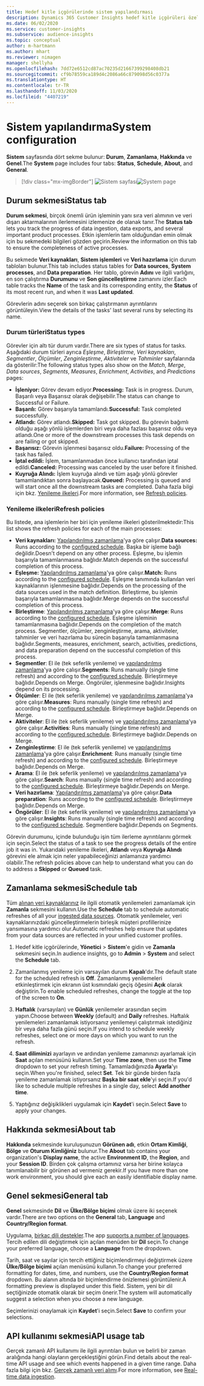 ```yaml
---
title: Hedef kitle içgörülerinde sistem yapılandırması
description: Dynamics 365 Customer Insights hedef kitle içgörüleri özelliğinde sistem ayarları hakkında bilgi edinin.
ms.date: 06/02/2020
ms.service: customer-insights
ms.subservice: audience-insights
ms.topic: conceptual
author: m-hartmann
ms.author: mhart
ms.reviewer: nimagen
manager: shellyha
ms.openlocfilehash: 7dd72e6512cd87ac70235d21667399298408db21
ms.sourcegitcommit: cf9b78559ca189d4c2086a66c879098d56c0377a
ms.translationtype: HT
ms.contentlocale: tr-TR
ms.lasthandoff: 11/03/2020
ms.locfileid: "4407219"
---
```

# <a name="system-configuration"></a><span data-ttu-id="1ced2-103">Sistem yapılandırma</span><span class="sxs-lookup"><span data-stu-id="1ced2-103">System configuration</span></span>

<span data-ttu-id="1ced2-104">**Sistem** sayfasında dört sekme bulunur: **Durum**, **Zamanlama**, **Hakkında** ve **Genel**.</span><span class="sxs-lookup"><span data-stu-id="1ced2-104">The **System** page includes four tabs: **Status**, **Schedule**, **About**, and **General**.</span></span>

> [!div class="mx-imgBorder"]
> <span data-ttu-id="1ced2-105">![Sistem sayfası](media/system-tabs.png "Sistem sayfası")</span><span class="sxs-lookup"><span data-stu-id="1ced2-105">![System page](media/system-tabs.png "System page")</span></span>

## <a name="status-tab"></a><span data-ttu-id="1ced2-106">Durum sekmesi</span><span class="sxs-lookup"><span data-stu-id="1ced2-106">Status tab</span></span>

<span data-ttu-id="1ced2-107">**Durum sekmesi**, birçok önemli ürün işleminin yanı sıra veri alımının ve veri dışarı aktarmalarının ilerlemesini izlemenize de olanak tanır.</span><span class="sxs-lookup"><span data-stu-id="1ced2-107">The **Status tab** lets you track the progress of data ingestion, data exports, and several important product processes.</span></span> <span data-ttu-id="1ced2-108">Etkin işlemlerin tam olduğundan emin olmak için bu sekmedeki bilgileri gözden geçirin.</span><span class="sxs-lookup"><span data-stu-id="1ced2-108">Review the information on this tab to ensure the completeness of active processes.</span></span>

<span data-ttu-id="1ced2-109">Bu sekmede **Veri kaynakları**, **Sistem işlemleri** ve **Veri hazırlama** için durum tabloları bulunur.</span><span class="sxs-lookup"><span data-stu-id="1ced2-109">This tab includes status tables for **Data sources**, **System processes**, and **Data preparation**.</span></span> <span data-ttu-id="1ced2-110">Her tablo, görevin **Adını** ve ilgili varlığını, en son çalıştırma **Durumunu** ve **Son güncelleştirme** zamanını izler.</span><span class="sxs-lookup"><span data-stu-id="1ced2-110">Each table tracks the **Name** of the task and its corresponding entity, the **Status** of its most recent run, and when it was **Last updated**.</span></span>

<span data-ttu-id="1ced2-111">Görevlerin adını seçerek son birkaç çalıştırmanın ayrıntılarını görüntüleyin.</span><span class="sxs-lookup"><span data-stu-id="1ced2-111">View the details of the tasks' last several runs by selecting its name.</span></span>

### <a name="status-types"></a><span data-ttu-id="1ced2-112">Durum türleri</span><span class="sxs-lookup"><span data-stu-id="1ced2-112">Status types</span></span>

<span data-ttu-id="1ced2-113">Görevler için altı tür durum vardır.</span><span class="sxs-lookup"><span data-stu-id="1ced2-113">There are six types of status for tasks.</span></span> <span data-ttu-id="1ced2-114">Aşağıdaki durum türleri ayrıca *Eşleşme*, *Birleştirme*, *Veri kaynakları*, *Segmentler*, *Ölçümler*, *Zenginleştirme*, *Aktiviteler* ve *Tahminler* sayfalarında da gösterilir:</span><span class="sxs-lookup"><span data-stu-id="1ced2-114">The following status types also show on the *Match*, *Merge*, *Data sources*, *Segments*, *Measures*, *Enrichment*, *Activities*, and *Predictions* pages:</span></span>

- <span data-ttu-id="1ced2-115">**İşleniyor:** Görev devam ediyor.</span><span class="sxs-lookup"><span data-stu-id="1ced2-115">**Processing:** Task is in progress.</span></span> <span data-ttu-id="1ced2-116">Durum, Başarılı veya Başarısız olarak değişebilir.</span><span class="sxs-lookup"><span data-stu-id="1ced2-116">The status can change to Successful or Failure.</span></span>
- <span data-ttu-id="1ced2-117">**Başarılı:** Görev başarıyla tamamlandı.</span><span class="sxs-lookup"><span data-stu-id="1ced2-117">**Successful:** Task completed successfully.</span></span>
- <span data-ttu-id="1ced2-118">**Atlandı:** Görev atlandı.</span><span class="sxs-lookup"><span data-stu-id="1ced2-118">**Skipped:** Task got skipped.</span></span> <span data-ttu-id="1ced2-119">Bu görevin bağımlı olduğu aşağı yönlü işlemlerden biri veya daha fazlası başarısız oldu veya atlandı.</span><span class="sxs-lookup"><span data-stu-id="1ced2-119">One or more of the downstream processes this task depends on are failing or got skipped.</span></span>
- <span data-ttu-id="1ced2-120">**Başarısız:** Görevin işlenmesi başarısız oldu.</span><span class="sxs-lookup"><span data-stu-id="1ced2-120">**Failure:** Processing  of the task has failed.</span></span>
- <span data-ttu-id="1ced2-121">**İptal edildi:** İşlem, tamamlanmadan önce kullanıcı tarafından iptal edildi.</span><span class="sxs-lookup"><span data-stu-id="1ced2-121">**Canceled:** Processing was canceled by the user before it finished.</span></span>
- <span data-ttu-id="1ced2-122">**Kuyruğa Alındı:** İşlem kuyruğa alındı ve tüm aşağı yönlü görevler tamamlandıktan sonra başlayacak.</span><span class="sxs-lookup"><span data-stu-id="1ced2-122">**Queued:** Processing is queued and will start once all the downstream tasks are completed.</span></span> <span data-ttu-id="1ced2-123">Daha fazla bilgi için bkz. [Yenileme ilkeleri](#refresh-policies).</span><span class="sxs-lookup"><span data-stu-id="1ced2-123">For more information, see [Refresh policies](#refresh-policies).</span></span>

### <a name="refresh-policies"></a><span data-ttu-id="1ced2-124">Yenileme ilkeleri</span><span class="sxs-lookup"><span data-stu-id="1ced2-124">Refresh policies</span></span>

<span data-ttu-id="1ced2-125">Bu listede, ana işlemlerin her biri için yenileme ilkeleri gösterilmektedir:</span><span class="sxs-lookup"><span data-stu-id="1ced2-125">This list shows the refresh policies for each of the main processes:</span></span>

- <span data-ttu-id="1ced2-126">**Veri kaynakları:** [Yapılandırılmış zamanlama](#schedule-tab)'ya göre çalışır.</span><span class="sxs-lookup"><span data-stu-id="1ced2-126">**Data sources:** Runs according to the [configured schedule](#schedule-tab).</span></span> <span data-ttu-id="1ced2-127">Başka bir işleme bağlı değildir.</span><span class="sxs-lookup"><span data-stu-id="1ced2-127">Doesn't depend on any other process.</span></span> <span data-ttu-id="1ced2-128">Eşleşme, bu işlemin başarıyla tamamlanmasına bağlıdır.</span><span class="sxs-lookup"><span data-stu-id="1ced2-128">Match depends on the successful completion of this process.</span></span>
- <span data-ttu-id="1ced2-129">**Eşleşme:** [Yapılandırılmış zamanlama](#schedule-tab)'ya göre çalışır.</span><span class="sxs-lookup"><span data-stu-id="1ced2-129">**Match:** Runs according to the [configured schedule](#schedule-tab).</span></span> <span data-ttu-id="1ced2-130">Eşleşme tanımında kullanılan veri kaynaklarının işlenmesine bağlıdır.</span><span class="sxs-lookup"><span data-stu-id="1ced2-130">Depends on the processing of the data sources used in the match definition.</span></span> <span data-ttu-id="1ced2-131">Birleştirme, bu işlemin başarıyla tamamlanmasına bağlıdır.</span><span class="sxs-lookup"><span data-stu-id="1ced2-131">Merge depends on the successful completion of this process.</span></span>
- <span data-ttu-id="1ced2-132">**Birleştirme**: [Yapılandırılmış zamanlama](#schedule-tab)'ya göre çalışır.</span><span class="sxs-lookup"><span data-stu-id="1ced2-132">**Merge**: Runs according to the [configured schedule](#schedule-tab).</span></span> <span data-ttu-id="1ced2-133">Eşleşme işleminin tamamlanmasına bağlıdır.</span><span class="sxs-lookup"><span data-stu-id="1ced2-133">Depends on the completion of the match process.</span></span> <span data-ttu-id="1ced2-134">Segmentler, ölçümler, zenginleştirme, arama, aktiviteler, tahminler ve veri hazırlama bu sürecin başarıyla tamamlanmasına bağlıdır.</span><span class="sxs-lookup"><span data-stu-id="1ced2-134">Segments, measures, enrichment, search, activities, predictions, and data preparation depend on the successful completion of this process.</span></span>
- <span data-ttu-id="1ced2-135">**Segmentler**: El ile (tek seferlik yenileme) ve [yapılandırılmış zamanlama](#schedule-tab)'ya göre çalışır.</span><span class="sxs-lookup"><span data-stu-id="1ced2-135">**Segments**: Runs manually (single time refresh) and according to the [configured schedule](#schedule-tab).</span></span> <span data-ttu-id="1ced2-136">Birleştirmeye bağlıdır.</span><span class="sxs-lookup"><span data-stu-id="1ced2-136">Depends on Merge.</span></span> <span data-ttu-id="1ced2-137">Öngörüler, işlenmesine bağlıdır.</span><span class="sxs-lookup"><span data-stu-id="1ced2-137">Insights depend on its processing.</span></span>
- <span data-ttu-id="1ced2-138">**Ölçümler**: El ile (tek seferlik yenileme) ve [yapılandırılmış zamanlama](#schedule-tab)'ya göre çalışır.</span><span class="sxs-lookup"><span data-stu-id="1ced2-138">**Measures**: Runs manually (single time refresh) and according to the [configured schedule](#schedule-tab).</span></span> <span data-ttu-id="1ced2-139">Birleştirmeye bağlıdır.</span><span class="sxs-lookup"><span data-stu-id="1ced2-139">Depends on Merge.</span></span>
- <span data-ttu-id="1ced2-140">**Aktiviteler**: El ile (tek seferlik yenileme) ve [yapılandırılmış zamanlama](#schedule-tab)'ya göre çalışır.</span><span class="sxs-lookup"><span data-stu-id="1ced2-140">**Activities**: Runs manually (single time refresh) and according to the [configured schedule](#schedule-tab).</span></span> <span data-ttu-id="1ced2-141">Birleştirmeye bağlıdır.</span><span class="sxs-lookup"><span data-stu-id="1ced2-141">Depends on Merge.</span></span>
- <span data-ttu-id="1ced2-142">**Zenginleştirme**: El ile (tek seferlik yenileme) ve [yapılandırılmış zamanlama](#schedule-tab)'ya göre çalışır.</span><span class="sxs-lookup"><span data-stu-id="1ced2-142">**Enrichment**: Runs manually (single time refresh) and according to the [configured schedule](#schedule-tab).</span></span> <span data-ttu-id="1ced2-143">Birleştirmeye bağlıdır.</span><span class="sxs-lookup"><span data-stu-id="1ced2-143">Depends on Merge.</span></span>
- <span data-ttu-id="1ced2-144">**Arama**: El ile (tek seferlik yenileme) ve [yapılandırılmış zamanlama](#schedule-tab)'ya göre çalışır.</span><span class="sxs-lookup"><span data-stu-id="1ced2-144">**Search**: Runs manually (single time refresh) and according to the [configured schedule](#schedule-tab).</span></span> <span data-ttu-id="1ced2-145">Birleştirmeye bağlıdır.</span><span class="sxs-lookup"><span data-stu-id="1ced2-145">Depends on Merge.</span></span>
- <span data-ttu-id="1ced2-146">**Veri hazırlama**: [Yapılandırılmış zamanlama](#schedule-tab)'ya göre çalışır.</span><span class="sxs-lookup"><span data-stu-id="1ced2-146">**Data preparation**: Runs according to the [configured schedule](#schedule-tab).</span></span> <span data-ttu-id="1ced2-147">Birleştirmeye bağlıdır.</span><span class="sxs-lookup"><span data-stu-id="1ced2-147">Depends on Merge.</span></span>
- <span data-ttu-id="1ced2-148">**Öngörüler**: El ile (tek seferlik yenileme) ve [yapılandırılmış zamanlama](#schedule-tab)'ya göre çalışır.</span><span class="sxs-lookup"><span data-stu-id="1ced2-148">**Insights**: Runs manually (single time refresh) and according to the [configured schedule](#schedule-tab).</span></span> <span data-ttu-id="1ced2-149">Segmentlere bağlıdır.</span><span class="sxs-lookup"><span data-stu-id="1ced2-149">Depends on Segments.</span></span>

<span data-ttu-id="1ced2-150">Görevin durumunu, içinde bulunduğu işin tüm ilerleme ayrıntılarını görmek için seçin.</span><span class="sxs-lookup"><span data-stu-id="1ced2-150">Select the status of a task to see the progress details of the entire job it was in.</span></span> <span data-ttu-id="1ced2-151">Yukarıdaki yenileme ilkeleri, **Atlandı** veya **Kuyruğa Alındı** görevini ele almak için neler yapabileceğinizi anlamanıza yardımcı olabilir.</span><span class="sxs-lookup"><span data-stu-id="1ced2-151">The refresh policies above can help to understand what you can do to address a **Skipped** or **Queued** task.</span></span>

## <a name="schedule-tab"></a><span data-ttu-id="1ced2-152">Zamanlama sekmesi</span><span class="sxs-lookup"><span data-stu-id="1ced2-152">Schedule tab</span></span>

<span data-ttu-id="1ced2-153">Tüm [alınan veri kaynaklarınız](data-sources.md) ile ilgili otomatik yenilemeleri zamanlamak için **Zamanla** sekmesini kullanın.</span><span class="sxs-lookup"><span data-stu-id="1ced2-153">Use the **Schedule** tab to schedule automatic refreshes of all your [ingested data sources](data-sources.md).</span></span> <span data-ttu-id="1ced2-154">Otomatik yenilemeler, veri kaynaklarınızdaki güncelleştirmelerin birleşik müşteri profillerinize yansımasına yardımcı olur.</span><span class="sxs-lookup"><span data-stu-id="1ced2-154">Automatic refreshes help ensure that updates from your data sources are reflected in your unified customer profiles.</span></span>

1. <span data-ttu-id="1ced2-155">Hedef kitle içgörülerinde, **Yönetici** > **Sistem**'e gidin ve **Zamanla** sekmesini seçin.</span><span class="sxs-lookup"><span data-stu-id="1ced2-155">In audience insights, go to **Admin** > **System** and select the **Schedule** tab.</span></span>

2. <span data-ttu-id="1ced2-156">Zamanlanmış yenileme için varsayılan durum **Kapalı**'dır.</span><span class="sxs-lookup"><span data-stu-id="1ced2-156">The default state for the scheduled refresh is **Off**.</span></span> <span data-ttu-id="1ced2-157">Zamanlanmış yenilemeleri etkinleştirmek için ekranın üst kısmındaki geçiş öğesini **Açık** olarak değiştirin.</span><span class="sxs-lookup"><span data-stu-id="1ced2-157">To enable scheduled refreshes, change the toggle at the top of the screen to **On**.</span></span>

3. <span data-ttu-id="1ced2-158">**Haftalık** (varsayılan) ve **Günlük** yenilemeler arasından seçim yapın.</span><span class="sxs-lookup"><span data-stu-id="1ced2-158">Choose between **Weekly** (default) and **Daily** refreshes.</span></span> <span data-ttu-id="1ced2-159">Haftalık yenilemeleri zamanlamak istiyorsanız yenilemeyi çalıştırmak istediğiniz bir veya daha fazla günü seçin.</span><span class="sxs-lookup"><span data-stu-id="1ced2-159">If you intend to schedule weekly refreshes, select one or more days on which you want to run the refresh.</span></span>

4. <span data-ttu-id="1ced2-160">**Saat diliminizi** ayarlayın ve ardından yenileme zamanınızı ayarlamak için **Saat** açılan menüsünü kullanın.</span><span class="sxs-lookup"><span data-stu-id="1ced2-160">Set your **Time zone**, then use the **Time** dropdown to set your refresh timing.</span></span> <span data-ttu-id="1ced2-161">Tamamladığınızda **Ayarla**'yı seçin.</span><span class="sxs-lookup"><span data-stu-id="1ced2-161">When you're finished, select **Set**.</span></span> <span data-ttu-id="1ced2-162">Tek bir günde birden fazla yenileme zamanlamak istiyorsanız **Başka bir saat ekle**'yi seçin.</span><span class="sxs-lookup"><span data-stu-id="1ced2-162">If you'd like to schedule multiple refreshes in a single day, select **Add another time**.</span></span>

5. <span data-ttu-id="1ced2-163">Yaptığınız değişiklikleri uygulamak için **Kaydet**'i seçin.</span><span class="sxs-lookup"><span data-stu-id="1ced2-163">Select **Save** to apply your changes.</span></span>

## <a name="about-tab"></a><span data-ttu-id="1ced2-164">Hakkında sekmesi</span><span class="sxs-lookup"><span data-stu-id="1ced2-164">About tab</span></span>

<span data-ttu-id="1ced2-165">**Hakkında** sekmesinde kuruluşunuzun **Görünen adı**, etkin **Ortam Kimliği**, **Bölge** ve **Oturum Kimliğiniz** bulunur.</span><span class="sxs-lookup"><span data-stu-id="1ced2-165">The **About** tab contains your organization's **Display name**, the active **Environment ID**, the **Region**, and your **Session ID**.</span></span> <span data-ttu-id="1ced2-166">Birden çok çalışma ortamınız varsa her birine kolayca tanımlanabilir bir görünen ad vermeniz gerekir.</span><span class="sxs-lookup"><span data-stu-id="1ced2-166">If you have more than one work environment, you should give each an easily identifiable display name.</span></span>

## <a name="general-tab"></a><span data-ttu-id="1ced2-167">Genel sekmesi</span><span class="sxs-lookup"><span data-stu-id="1ced2-167">General tab</span></span>

<span data-ttu-id="1ced2-168">**Genel** sekmesinde **Dil** ve **Ülke/Bölge biçimi** olmak üzere iki seçenek vardır.</span><span class="sxs-lookup"><span data-stu-id="1ced2-168">There are two options on the **General** tab, **Language** and **Country/Region format**.</span></span>

<span data-ttu-id="1ced2-169">Uygulama, [birkaç dili destekler](supported-languages.md).</span><span class="sxs-lookup"><span data-stu-id="1ced2-169">The app [supports a number of languages](supported-languages.md).</span></span> <span data-ttu-id="1ced2-170">Tercih edilen dili değiştirmek için açılan menüden bir **Dil** seçin.</span><span class="sxs-lookup"><span data-stu-id="1ced2-170">To change your preferred language, choose a **Language** from the dropdown.</span></span>

<span data-ttu-id="1ced2-171">Tarih, saat ve sayılar için tercih ettiğiniz biçimlendirmeyi değiştirmek üzere **Ülke/Bölge biçimi** açılan menüsünü kullanın.</span><span class="sxs-lookup"><span data-stu-id="1ced2-171">To change your preferred formatting for dates, time, and numbers, use the **Country/Region format** dropdown.</span></span> <span data-ttu-id="1ced2-172">Bu alanın altında bir biçimlendirme önizlemesi görüntülenir.</span><span class="sxs-lookup"><span data-stu-id="1ced2-172">A formatting preview is displayed under this field.</span></span> <span data-ttu-id="1ced2-173">Sistem, yeni bir dil seçtiğinizde otomatik olarak bir seçim önerir.</span><span class="sxs-lookup"><span data-stu-id="1ced2-173">The system will automatically suggest a selection when you choose a new language.</span></span>

<span data-ttu-id="1ced2-174">Seçimlerinizi onaylamak için **Kaydet**'i seçin.</span><span class="sxs-lookup"><span data-stu-id="1ced2-174">Select **Save** to confirm your selections.</span></span>

## <a name="api-usage-tab"></a><span data-ttu-id="1ced2-175">API kullanımı sekmesi</span><span class="sxs-lookup"><span data-stu-id="1ced2-175">API usage tab</span></span>

<span data-ttu-id="1ced2-176">Gerçek zamanlı API kullanımı ile ilgili ayrıntıları bulun ve belirli bir zaman aralığında hangi olayların gerçekleştiğini görün.</span><span class="sxs-lookup"><span data-stu-id="1ced2-176">Find details about the real-time API usage and see which events happened in a given time range.</span></span> <span data-ttu-id="1ced2-177">Daha fazla bilgi için bkz. [Gerçek zamanlı veri alımı](real-time-data-ingestion.md).</span><span class="sxs-lookup"><span data-stu-id="1ced2-177">For more information, see [Real-time data ingestion](real-time-data-ingestion.md).</span></span>

